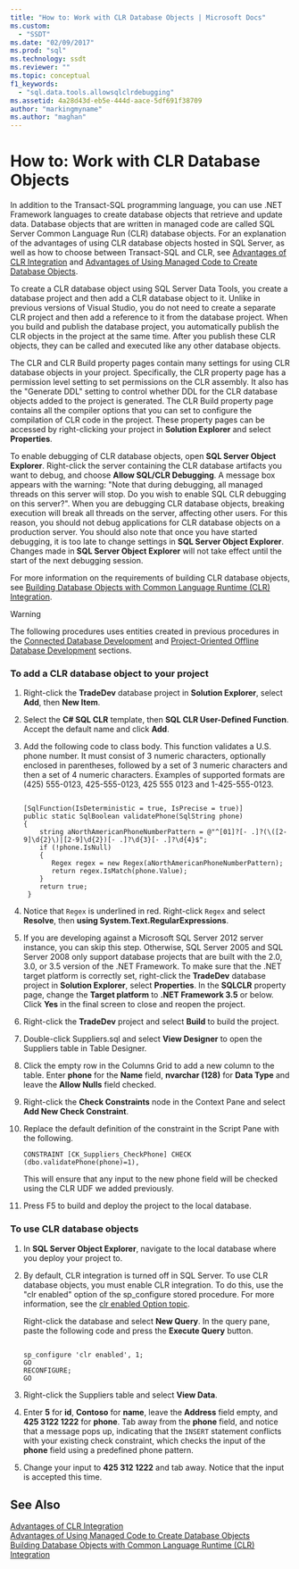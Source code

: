 ```yaml
---
title: "How to: Work with CLR Database Objects | Microsoft Docs"
ms.custom: 
  - "SSDT"
ms.date: "02/09/2017"
ms.prod: "sql"
ms.technology: ssdt
ms.reviewer: ""
ms.topic: conceptual
f1_keywords: 
  - "sql.data.tools.allowsqlclrdebugging"
ms.assetid: 4a28d43d-eb5e-444d-aace-5df691f38709
author: "markingmyname"
ms.author: "maghan"
---
```

# How to: Work with CLR Database Objects
In addition to the Transact\-SQL programming language, you can use .NET Framework languages to create database objects that retrieve and update data. Database objects that are written in managed code are called SQL Server Common Language Run (CLR) database objects. For an explanation of the advantages of using CLR database objects hosted in SQL Server, as well as how to choose between Transact\-SQL and CLR, see [Advantages of CLR Integration](../relational-databases/clr-integration/clr-integration-overview.md) and [Advantages of Using Managed Code to Create Database Objects](https://msdn.microsoft.com/library/k2e1fb36.aspx).  
  
To create a CLR database object using SQL Server Data Tools, you create a database project and then add a CLR database object to it. Unlike in previous versions of Visual Studio, you do not need to create a separate CLR project and then add a reference to it from the database project. When you build and publish the database project, you automatically publish the CLR objects in the project at the same time. After you publish these CLR objects, they can be called and executed like any other database objects.  
  
The CLR and CLR Build property pages contain many settings for using CLR database objects in your project. Specifically, the CLR property page has a permission level setting to set permissions on the CLR assembly. It also has the "Generate DDL" setting to control whether DDL for the CLR database objects added to the project is generated. The CLR Build property page contains all the compiler options that you can set to configure the compilation of CLR code in the project. These property pages can be accessed by right-clicking your project in **Solution Explorer** and select **Properties**.  
  
To enable debugging of CLR database objects, open **SQL Server Object Explorer**. Right-click the server containing the CLR database artifacts you want to debug, and choose **Allow SQL/CLR Debugging**. A message box appears with the warning: "Note that during debugging, all managed threads on this server will stop. Do you wish to enable SQL CLR debugging on this server?". When you are debugging CLR database objects, breaking execution will break all threads on the server, affecting other users. For this reason, you should not debug applications for CLR database objects on a production server. You should also note that once you have started debugging, it is too late to change settings in **SQL Server Object Explorer**. Changes made in **SQL Server Object Explorer** will not take effect until the start of the next debugging session.  
  
For more information on the requirements of building CLR database objects, see [Building Database Objects with Common Language Runtime (CLR) Integration](https://msdn.microsoft.com/library/ms131046.aspx).  
  
> [!WARNING]  
> The following procedures uses entities created in previous procedures in the [Connected Database Development](../ssdt/connected-database-development.md) and [Project-Oriented Offline Database Development](../ssdt/project-oriented-offline-database-development.md) sections.  
  
### To add a CLR database object to your project  
  
1.  Right-click the **TradeDev** database project in **Solution Explorer**, select **Add**, then **New Item**.  
  
2.  Select the **C# SQL CLR** template, then **SQL CLR User-Defined Function**. Accept the default name and click **Add**.  
  
3.  Add the following code to class body. This function validates a U.S. phone number. It must consist of 3 numeric characters, optionally enclosed in parentheses, followed by a set of 3 numeric characters and then a set of 4 numeric characters. Examples of supported formats are (425) 555-0123, 425-555-0123, 425 555 0123 and 1-425-555-0123.  
  
    ```  
  
    [SqlFunction(IsDeterministic = true, IsPrecise = true)]  
    public static SqlBoolean validatePhone(SqlString phone)  
    {  
        string aNorthAmericanPhoneNumberPattern = @"^[01]?[- .]?(\([2-9]\d{2}\)|[2-9]\d{2})[- .]?\d{3}[- .]?\d{4}$";  
        if (!phone.IsNull)  
        {  
           Regex regex = new Regex(aNorthAmericanPhoneNumberPattern);  
           return regex.IsMatch(phone.Value);  
        }  
        return true;  
     }  
    ```  
  
4.  Notice that `Regex` is underlined in red. Right-click `Regex` and select **Resolve**, then **using System.Text.RegularExpressions**.  
  
5.  If you are developing against a Microsoft SQL Server 2012 server instance, you can skip this step. Otherwise, SQL Server 2005 and SQL Server 2008 only support database projects that are built with the 2.0, 3.0, or 3.5 version of the .NET Framework. To make sure that the .NET target platform is correctly set, right-click the **TradeDev** database project in **Solution Explorer**, select **Properties**. In the **SQLCLR** property page, change the **Target platform** to **.NET Framework 3.5** or below. Click **Yes** in the final screen to close and reopen the project.  
  
6.  Right-click the **TradeDev** project and select **Build** to build the project.  
  
7.  Double-click Suppliers.sql and select **View Designer** to open the Suppliers table in Table Designer.  
  
8.  Click the empty row in the Columns Grid to add a new column to the table. Enter **phone** for the **Name** field, **nvarchar (128)** for **Data Type** and leave the **Allow Nulls** field checked.  
  
9. Right-click the **Check Constraints** node in the Context Pane and select **Add New Check Constraint**.  
  
10. Replace the default definition of the constraint in the Script Pane with the following.  
  
    ```  
    CONSTRAINT [CK_Suppliers_CheckPhone] CHECK (dbo.validatePhone(phone)=1),  
    ```  
  
    This will ensure that any input to the new phone field will be checked using the CLR UDF we added previously.  
  
11. Press F5 to build and deploy the project to the local database.  
  
### To use CLR database objects  
  
1.  In **SQL Server Object Explorer**, navigate to the local database where you deploy your project to.  
  
2.  By default, CLR integration is turned off in SQL Server. To use CLR database objects, you must enable CLR integration. To do this, use the "clr enabled" option of the sp_configure stored procedure. For more information, see the [clr enabled Option topic](../relational-databases/clr-integration/clr-integration-enabling.md).  
  
    Right-click the database and select **New Query**. In the query pane, paste the following code and press the **Execute Query** button.  
  
    ```  
  
    sp_configure 'clr enabled', 1;  
    GO  
    RECONFIGURE;  
    GO  
    ```  
  
3.  Right-click the Suppliers table and select **View Data**.  
  
4.  Enter **5** for **id**, **Contoso** for **name**, leave the **Address** field empty, and **425 3122 1222** for **phone**. Tab away from the **phone** field, and notice that a message pops up, indicating that the `INSERT` statement conflicts with your existing check constraint, which checks the input of the **phone** field using a predefined phone pattern.  
  
5.  Change your input to **425 312 1222** and tab away. Notice that the input is accepted this time.  
  
## See Also  
[Advantages of CLR Integration](../relational-databases/clr-integration/clr-integration-overview.md)  
[Advantages of Using Managed Code to Create Database Objects](https://msdn.microsoft.com/library/k2e1fb36.aspx)  
[Building Database Objects with Common Language Runtime (CLR) Integration](https://msdn.microsoft.com/library/ms131046.aspx)  
  
